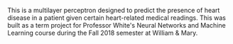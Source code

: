 This is a multilayer perceptron designed to predict
the presence of heart disease in a patient given
certain heart-related medical readings. This was
built as a term project for Professor
White's Neural Networks and Machine Learning course
during the Fall 2018 semester at William & Mary.
